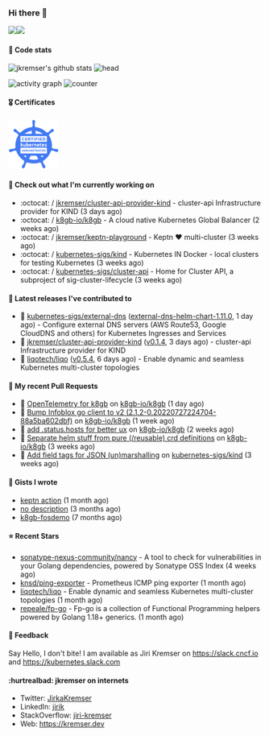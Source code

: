 ### Hi there 👋

 <img src="./b.gif" width="300px"><img src="./b.gif" width="300px">

#### 📱 Code stats

![jkremser's github stats](https://github-readme-stats.vercel.app/api?username=jkremser&count_private=true&show_icons=true&hide_border=false&theme=tokyonight&title_color=5bcdec&bg_color=0d1117&border_radius=false) ![head](https://user-images.githubusercontent.com/535866/175570014-71166aaa-95f7-4a4f-869c-93a16481de4e.jpeg)


![activity graph](https://activity-graph.herokuapp.com/graph?username=jkremser&theme=react-dark)
![counter](https://komarev.com/ghpvc/?username=jkremser&color=5bcdec&style=for-the-badge)

#### 🎖 Certificates
<p align="left"><a href="https://www.credly.com/badges/8ca716d9-fa9b-42e6-b4a1-ad043baf5396/public_url">
<img src="https://raw.githubusercontent.com/cncf/artwork/master/other/cka/color/kubernetes-cka-color.png" alt="https://www.credly.com/badges/8ca716d9-fa9b-42e6-b4a1-ad043baf5396/public_url" width="100" height="100"/> </a>
</p>

#### 👷 Check out what I'm currently working on

- :octocat: / [jkremser/cluster-api-provider-kind](https://github.com/jkremser/cluster-api-provider-kind) - cluster-api Infrastructure provider for KIND (3 days ago)
- :octocat: / [k8gb-io/k8gb](https://github.com/k8gb-io/k8gb) - A cloud native Kubernetes Global Balancer (2 weeks ago)
- :octocat: / [jkremser/keptn-playground](https://github.com/jkremser/keptn-playground) - Keptn ♥ multi-cluster (3 weeks ago)
- :octocat: / [kubernetes-sigs/kind](https://github.com/kubernetes-sigs/kind) - Kubernetes IN Docker - local clusters for testing Kubernetes (3 weeks ago)
- :octocat: / [kubernetes-sigs/cluster-api](https://github.com/kubernetes-sigs/cluster-api) - Home for Cluster API, a subproject of sig-cluster-lifecycle (3 weeks ago)

#### 🔭 Latest releases I've contributed to

- 🎉 [kubernetes-sigs/external-dns](https://github.com/kubernetes-sigs/external-dns) ([external-dns-helm-chart-1.11.0](https://github.com/kubernetes-sigs/external-dns/releases/tag/external-dns-helm-chart-1.11.0), 1 day ago) - Configure external DNS servers (AWS Route53, Google CloudDNS and others) for Kubernetes Ingresses and Services
- 🎉 [jkremser/cluster-api-provider-kind](https://github.com/jkremser/cluster-api-provider-kind) ([v0.1.4](https://github.com/jkremser/cluster-api-provider-kind/releases/tag/v0.1.4), 3 days ago) - cluster-api Infrastructure provider for KIND
- 🎉 [liqotech/liqo](https://github.com/liqotech/liqo) ([v0.5.4](https://github.com/liqotech/liqo/releases/tag/v0.5.4), 6 days ago) - Enable dynamic and seamless Kubernetes multi-cluster topologies

#### 🔨 My recent Pull Requests

- 💪 [OpenTelemetry for k8gb](https://github.com/k8gb-io/k8gb/pull/934) on [k8gb-io/k8gb](https://github.com/k8gb-io/k8gb) (1 day ago)
- 💪 [Bump Infoblox go client to v2 (2.1.2-0.20220727224704-88a5ba602dbf)](https://github.com/k8gb-io/k8gb/pull/931) on [k8gb-io/k8gb](https://github.com/k8gb-io/k8gb) (1 week ago)
- 💪 [add .status.hosts for better ux](https://github.com/k8gb-io/k8gb/pull/927) on [k8gb-io/k8gb](https://github.com/k8gb-io/k8gb) (2 weeks ago)
- 💪 [Separate helm stuff from pure (/reusable) crd definitions](https://github.com/k8gb-io/k8gb/pull/926) on [k8gb-io/k8gb](https://github.com/k8gb-io/k8gb) (3 weeks ago)
- 💪 [Add field tags for JSON (un)marshalling](https://github.com/kubernetes-sigs/kind/pull/2831) on [kubernetes-sigs/kind](https://github.com/kubernetes-sigs/kind) (3 weeks ago)

#### 📓 Gists I wrote

- [keptn action](https://gist.github.com/4b9355e26643217f318fe37faa9ce444) (1 month ago)
- [no description](https://gist.github.com/a8143384049b171d4e64c5aeb6da4793) (3 months ago)
- [k8gb-fosdemo](https://gist.github.com/2f9cccb99120def7250b8c967f333b3f) (7 months ago)

#### ⭐ Recent Stars

- [sonatype-nexus-community/nancy](https://github.com/sonatype-nexus-community/nancy) - A tool to check for vulnerabilities in your Golang dependencies, powered by Sonatype OSS Index (4 weeks ago)
- [knsd/ping-exporter](https://github.com/knsd/ping-exporter) - Prometheus ICMP ping exporter (1 month ago)
- [liqotech/liqo](https://github.com/liqotech/liqo) - Enable dynamic and seamless Kubernetes multi-cluster topologies (1 month ago)
- [repeale/fp-go](https://github.com/repeale/fp-go) - Fp-go is a collection of Functional Programming helpers powered by Golang 1.18&#43; generics. (1 month ago)

#### 💬 Feedback

Say Hello, I don't bite! I am available as Jiri Kremser on https://slack.cncf.io and https://kubernetes.slack.com


#### :hurtrealbad: jkremser on internets

- Twitter: <a href="https://twitter.com/JirkaKremser">JirkaKremser</a>
- LinkedIn: <a href="https://www.linkedin.com/in/jirik/">jirik</a>
- StackOverflow: <a href="https://stackoverflow.com/users/1594980/jiri-kremser">jiri-kremser</a>
- Web: https://kremser.dev